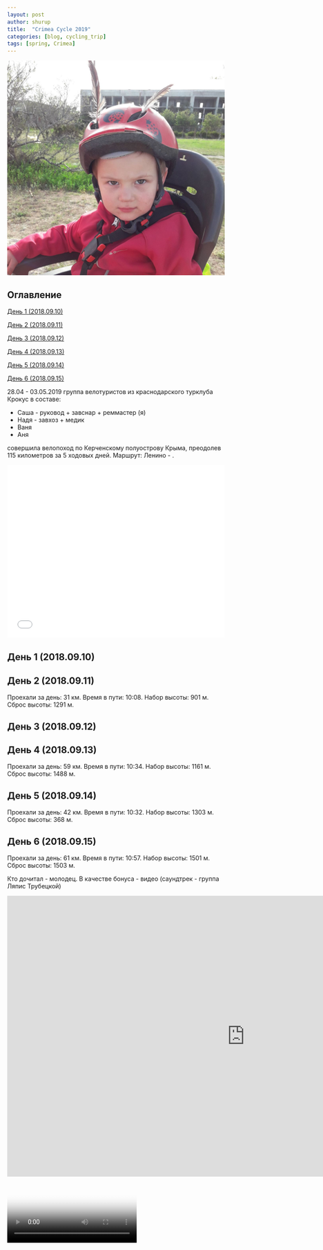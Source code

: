```yaml
---
layout: post
author: shurup
title:  "Crimea Cycle 2019"
categories: [blog, cycling_trip]
tags: [spring, Crimea]
---
```

![](\assets\img\2019-04-28-CrimeaCycleChildren_files\20190430_170732.jpg)

## Оглавление

[День 1 (2018.09.10)](#день-1-20180910)

[День 2 (2018.09.11)](#день-2-20180911)

[День 3 (2018.09.12)](#день-3-20180912)

[День 4 (2018.09.13)](#день-4-20180913)

[День 5 (2018.09.14)](#день-5-20180914)

[День 6 (2018.09.15)](#день-6-20180915)


28.04 - 03.05.2019 группа велотуристов из краснодарского турклуба Крокус в составе:
- Саша - руковод + завснар + реммастер (я)
- Надя - завхоз + медик
- Ваня
- Аня


совершила велопоход по Керченскому полуострову Крыма, преодолев 115 километров за 5 ходовых дней. Маршрут: Ленино - .

<iframe class="gpsies" src="//www.gpsies.com/mapOnly.do?fileId=ibguqmumtnavnjil" width="100%" height="400" frameborder="0" scrolling="no" marginheight="0" marginwidth="0"></iframe>


## День 1 (2018.09.10)


## День 2 (2018.09.11)


Проехали за день: 31 км. Время в пути: 10:08. Набор высоты: 901 м. Сброс высоты: 1291 м.

## День 3 (2018.09.12)



## День 4 (2018.09.13)


Проехали за день: 59 км. Время в пути: 10:34. Набор высоты: 1161 м. Сброс высоты: 1488 м.

## День 5 (2018.09.14)

Проехали за день: 42 км. Время в пути: 10:32. Набор высоты: 1303 м. Сброс высоты: 368 м.

## День 6 (2018.09.15)



Проехали за день: 61 км. Время в пути: 10:57. Набор высоты: 1501 м. Сброс высоты: 1503 м.



Кто дочитал - молодец. В качестве бонуса - видео (саундтрек - группа Ляпис Трубецкой)

<iframe width="1100" height="650" src="https://photos.app.goo.gl/Z7ZAUNEab5LBsWKH7" frameborder="0" allow="autoplay; encrypted-media" allowfullscreen></iframe>
<video
    id="my-player"
    class="video-js"
    controls
    preload="auto"
    poster="//vjs.zencdn.net/v/oceans.png"
    data-setup='{}'>
  <source src="../../../../../assets/img/2019-04-28-CrimeaCycleChildren_files/Crimea2019.mp4" type="video/mp4"></source>
  <p class="vjs-no-js">
    To view this video please enable JavaScript, and consider upgrading to a
    web browser that
    <a href="https://videojs.com/html5-video-support/" target="_blank">
      supports HTML5 video
    </a>
  </p>
</video>
